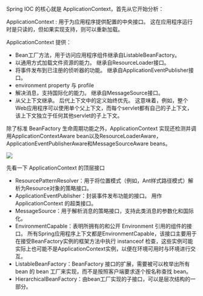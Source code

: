 Spring IOC 的核心就是 ApplicationContext，首先从它开始分析：

ApplicationContext : 用于为应用程序提供配置的中央接口。 这在应用程序运行时是只读的，但如果实现支持，则可以重新加载。

ApplicationContext 提供：

- Bean工厂方法，用于访问应用程序组件继承自ListableBeanFactory。
- 以通用方式加载文件资源的能力。 继承自ResourceLoader接口。
- 将事件发布到已注册的侦听器的功能。 继承自ApplicationEventPublisher接口。
- environment property 与 profile
- 解决消息，支持国际化的能力。 继承自MessageSource接口。
- 从父上下文继承。 后代上下文中的定义始终优先。 这意味着，例如，整个Web应用程序可以使用单个父上下文，而每个servlet都有自己的子上下文，该上下文独立于任何其他servlet的子上下文。

除了标准 BeanFactory 生命周期功能之外，ApplicationContext 实现还检测并调用ApplicationContextAware bean以及ResourceLoaderAware，ApplicationEventPublisherAware和MessageSourceAware beans。

![](G:\KnowledgeBase\picture\Spring\ApplicationContextDiagram.png)

先看一下 ApplicationContext 的顶层接口

- ResourcePatternResolver：用于将位置模式（例如，Ant样式路径模式）解析为Resource对象的策略接口。
- ApplicationEventPublisher：封装事件发布功能的接口。 用作 ApplicationContext 的超类接口。
- MessageSource：用于解析消息的策略接口，支持此类消息的参数化和国际化。
- EnvironmentCapable：表明所拥有的和公开 Environment 引用的组件的接口。 所有Spring应用程序上下文都是EnvironmentCapable，该接口主要用于在接受BeanFactory实例的框架方法中执行 instanceof 检查，这些实例可能实际上也可能不是ApplicationContext实例，以便在环境可用时与环境进行交互。
- ListableBeanFactory：BeanFactory 接口的扩展，需要被可以枚举出所有 bean 的 bean 工厂来实现，而不是按照客户端要求逐个按名称查找 bean。
- HierarchicalBeanFactory：由bean工厂实现的子接口，可以是层次结构的一部分。

